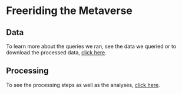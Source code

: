 # Freeriding the Metaverse

## Data
To learn more about the queries we ran, see the data we queried or to download the processed data, [click here](https://github.com/Howquez/mvfw/tree/main/data).

## Processing
To see the processing steps as well as the analyses, [click here](https://github.com/Howquez/mvfw/tree/main/R).

